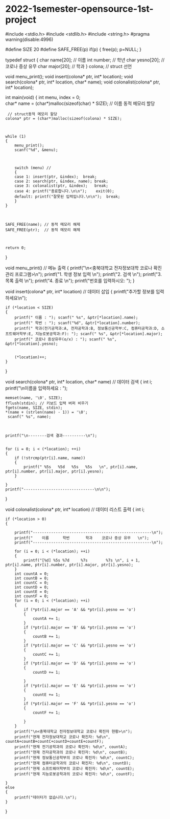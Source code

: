 # 2022-1semester-opensource-1st-project

#include <stdio.h>
#include <stdlib.h>
#include <string.h>
#pragma warning(disable:4996)


#define SIZE   20
#define SAFE_FREE(p) if(p) { free(p); p=NULL; }



typedef struct
{
    char name[20];		// 이름
    int number;	// 학년
    char yesno[20];		// 코로나 증상 유무
    char major[20];	// 학과
} colona; // struct 선언



void menu_print();
void insert(colona* ptr, int* location);
void search(colona* ptr, int* location, char* name);
void colonalist(colona* ptr, int* location);



int main(void)
{
    int menu, index = 0;                                 
    char* name = (char*)malloc(sizeof(char) * SIZE);         // 이름 동적 메모리 할당



     // struct동적 메모리 할당
    colona* ptr = (char*)malloc(sizeof(colona) * SIZE);



    while (1)
    {
        menu_print();
        scanf("%d", &menu);



        switch (menu) // 
        {
        case 1: insert(ptr, &index);  break;
        case 2: search(ptr, &index, name); break;
        case 3: colonalist(ptr, &index);   break;
        case 4: printf("종료합니다.\n\n");    exit(0);
        default: printf("잘못된 입력입니다.\n\n");  break;
        }
    }



    SAFE_FREE(name); // 동적 메모리 해제
    SAFE_FREE(ptr);  // 동적 메모리 해제



    return 0;
}



void menu_print() // 메뉴 출력
{
    printf("\n<충북대학교 전자정보대학 코로나 확진 관리 프로그램>\n");
    printf("1. 학생 정보 입력 \n");
    printf("2. 검색 \n");
    printf("3. 목록 출력 \n");
    printf("4. 종료 \n");
    printf("번호를 입력하시오: ");
}



void insert(colona* ptr, int* location) // 데이터 삽입
{
    printf("추가할 정보를 입력하세요\n");

    if (*location < SIZE)
    {
        printf(" 이름 : "); scanf(" %s", &ptr[*location].name);
        printf(" 학번 : "); scanf("%d", &ptr[*location].number);
        printf(" 학과(전기공학과:A, 전자공학과:B, 정보통신공학부:C, 컴퓨터공학과:D, 소프트웨어학부:E, 지능로봇공학과:F): "); scanf(" %s", &ptr[*location].major);
        printf(" 코로나 증상유무(o/x) : "); scanf(" %s", &ptr[*location].yesno);
       
       
        (*location)++;
    }
    
}





void search(colona* ptr, int* location, char* name) // 데이터 검색
{
    int i;
    printf("\n이름을 입력하세요 : ");



    memset(name, '\0', SIZE);
    fflush(stdin); // 키보드 입력 버퍼 비우기
    fgets(name, SIZE, stdin);
    *(name + (strlen(name) - 1)) = '\0';
     scanf(" %s", name);



    printf("\n--------검색 결과----------\n");


    for (i = 0; i < (*location); ++i)
    {
        if (!strcmp(ptr[i].name, name))
        {
            printf(" %5s   %5d   %5s   %5s   \n", ptr[i].name, ptr[i].number, ptr[i].major, ptr[i].yesno);
        }

    }
    printf("-------------------------------\n\n");
}



void colonalist(colona* ptr, int* location) // 데이터 리스트 출력
{
    int i;



    if (*location > 0)
    {

        printf("----------------------------------------------------\n");
        printf("    이름      학번       학과    코로나 증상 유무   \n");
        printf("----------------------------------------------------\n");

        for (i = 0; i < (*location); ++i)
        {
            printf("[%d] %5s %7d     %7s        %7s \n", i + 1, ptr[i].name, ptr[i].number, ptr[i].major, ptr[i].yesno);
        }
        int countA = 0;
        int countB = 0;
        int countC = 0;
        int countD = 0;
        int countE = 0;
        int countF = 0;
        for (i = 0; i < (*location); ++i)
        {
            if (*ptr[i].major == 'A' && *ptr[i].yesno == 'o')
            {
                countA += 1;
            }
            if (*ptr[i].major == 'B' && *ptr[i].yesno == 'o')
            {
                countB += 1;
            }
            if (*ptr[i].major == 'C' && *ptr[i].yesno == 'o')
            {
                countC += 1;
            }
            if (*ptr[i].major == 'D' && *ptr[i].yesno == 'o')
            {
                countD += 1;

            }
            if (*ptr[i].major == 'E' && *ptr[i].yesno == 'o')
            {
                countE += 1;
            }
            if (*ptr[i].major == 'F' && *ptr[i].yesno == 'o')
            {
                countF += 1;

            }
        }
        printf("\n<충북대학교 전자정보대학교 코로나 확진자 현황>\n");
        printf("현재 전자정보대학교 코로나 확진자: %d\n", countA+countB+countC+countD+countE+countF);
        printf("현재 전기공학과의 코로나 확진자: %d\n", countA);
        printf("현재 전자공학과의 코로나 확진자: %d\n", countB);
        printf("현재 정보통신공학부의 코로나 확진자: %d\n", countC);
        printf("현재 컴퓨터공학과의 코로나 확진자: %d\n", countD);
        printf("현재 소프트웨어학부의 코로나 확진자: %d\n", countE);
        printf("현재 지능로봇공학과의 코로나 확진자: %d\n", countF);
        
    }
    else
    {
        printf("데이터가 없습니다.\n");
    }
    
}
